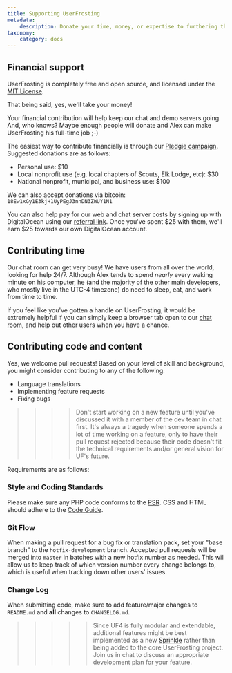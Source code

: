 ```yaml
---
title: Supporting UserFrosting
metadata:
    description: Donate your time, money, or expertise to furthering the development of UserFrosting.
taxonomy:
    category: docs
---
```


## Financial support

UserFrosting is completely free and open source, and licensed under the [MIT License](https://github.com/userfrosting/UserFrosting/blob/master/licenses/UserFrosting.md).

That being said, yes, we'll take your money!

Your financial contribution will help keep our chat and demo servers going.  And, who knows?  Maybe enough people will donate and Alex can make UserFrosting his full-time job ;-)

The easiest way to contribute financially is through our [Pledgie campaign](https://pledgie.com/campaigns/29583).  Suggested donations are as follows:

- Personal use: $10
- Local nonprofit use (e.g. local chapters of Scouts, Elk Lodge, etc): $30
- National nonprofit, municipal, and business use: $100

We can also accept donations via bitcoin: `18Ew1xGy1E3kjH1UyPEgJ3nnDN3ZWUY1N1`

You can also help pay for our web and chat server costs by signing up with DigitalOcean using our [referral link](https://m.do.co/c/833058cf3824).  Once you've spent $25 with them, we'll earn $25 towards our own DigitalOcean account.

## Contributing time

Our chat room can get very busy!  We have users from all over the world, looking for help 24/7.  Although Alex tends to spend *nearly* every waking minute on his computer, he (and the majority of the other main developers, who mostly live in the UTC-4 timezone) do need to sleep, eat, and work from time to time.

If you feel like you've gotten a handle on UserFrosting, it would be extremely helpful if you can simply keep a browser tab open to our [chat room](https://chat.userfrosting.com), and help out other users when you have a chance.

## Contributing code and content

Yes, we welcome pull requests!  Based on your level of skill and background, you might consider contributing to any of the following:

- Language translations
- Implementing feature requests
- Fixing bugs

>>>> Don't start working on a new feature until you've discussed it with a member of the dev team in chat first.  It's always a tragedy when someone spends a lot of time working on a feature, only to have their pull request rejected because their code doesn't fit the technical requirements and/or general vision for UF's future.

Requirements are as follows:

### Style and Coding Standards

Please make sure any PHP code conforms to the [PSR](http://www.php-fig.org/psr/).  CSS and HTML should adhere to the [Code Guide](http://codeguide.co/).

### Git Flow

When making a pull request for a bug fix or translation pack, set your "base branch" to the `hotfix-development` branch. Accepted pull requests will be merged into `master` in batches with a new hotfix number as needed. This will allow us to keep track of which version number every change belongs to, which is useful when tracking down other users' issues.

### Change Log

When submitting code, make sure to add feature/major changes to `README.md` and **all** changes to `CHANGELOG.md`.

>>>>> Since UF4 is fully modular and extendable, additional features might be best implemented as a new [Sprinkle](/sprinkles) rather than being added to the core UserFrosting project.  Join us in chat to discuss an appropriate development plan for your feature.
